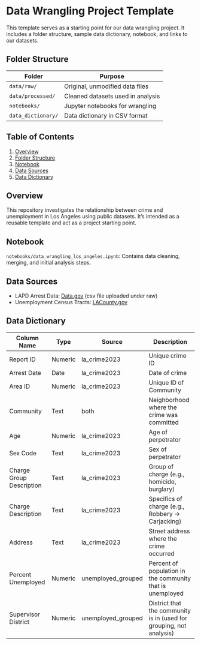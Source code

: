 # Data Wrangling Project Template

This template serves as a starting point for our data wrangling project. It includes a folder structure, sample data dictionary, notebook, and links to our datasets.

## Folder Structure

| Folder | Purpose |
|--------|---------|
| `data/raw/` | Original, unmodified data files |
| `data/processed/` | Cleaned datasets used in analysis |
| `notebooks/` | Jupyter notebooks for wrangling |
| `data_dictionary/` | Data dictionary in CSV format |

##  Table of Contents

1. [Overview](#overview)
2. [Folder Structure](#folder-structure)
3. [Notebook](#notebook)
4. [Data Sources](#data-sources)
5. [Data Dictionary](#data-dictionary)

##  Overview

This repository investigates the relationship between crime and unemployment in Los Angeles using public datasets. It’s intended as a reusable template and act as a project starting point.

##  Notebook

`notebooks/data_wrangling_los_angeles.ipynb`: Contains data cleaning, merging, and initial analysis steps.

##  Data Sources

- LAPD Arrest Data: [Data.gov](https://catalog.data.gov/dataset/arrest-data-from-2020-to-present) (csv file uploaded under raw)
- Unemployment Census Tracts: [LACounty.gov]([https://data.lacounty.gov/datasets/lacounty::unemployment-census-tract/explore](https://data.lacounty.gov/datasets/lacounty::unemployment-census-tract/explore?location=33.733638%2C-118.298767%2C6.48&showTable=true))

##  Data Dictionary

| Column Name            | Type     | Source              | Description                                                                 |
|------------------------|----------|---------------------|-----------------------------------------------------------------------------|
| Report ID              | Numeric  | la_crime2023        | Unique crime ID                                                             |
| Arrest Date            | Date     | la_crime2023        | Date of crime                                                               |
| Area ID                | Numeric  | la_crime2023        | Unique ID of Community                                                      |
| Community              | Text     | both                | Neighborhood where the crime was committed                                  |
| Age                    | Numeric  | la_crime2023        | Age of perpetrator                                                          |
| Sex Code               | Text     | la_crime2023        | Sex of perpetrator                                                          |
| Charge Group Description | Text   | la_crime2023        | Group of charge (e.g., homicide, burglary)                                  |
| Charge Description     | Text     | la_crime2023        | Specifics of charge (e.g., Robbery → Carjacking)                            |
| Address                | Text     | la_crime2023        | Street address where the crime occurred                                     |
| Percent Unemployed     | Numeric  | unemployed_grouped  | Percent of population in the community that is unemployed                   |
| Supervisor District    | Numeric  | unemployed_grouped  | District that the community is in (used for grouping, not analysis)         |




